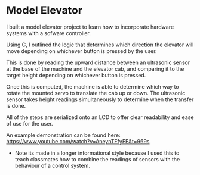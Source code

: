 # Model Elevator
I built a model elevator project to learn how to incorporate hardware systems with a sofware controller. 

Using C, I outlined the logic that determines which direction the elevator will move depending on whichever button is pressed by the user. 

This is done by reading the upward distance between an ultrasonic sensor at the base of the machine and the elevator cab, and comparing it to the target height depending on whichever button is pressed. 

Once this is computed, the machine is able to determine which way to rotate the mounted servo to translate the cab up or down. The ultrasonic sensor takes height readings simultaneously to determine when the transfer is done. 

All of the steps are serialized onto an LCD to offer clear readability and ease of use for the user. 

An example demonstration can be found here: https://www.youtube.com/watch?v=AneynTFfyFE&t=969s 
* Note its made in a longer informational style because I used this to teach classmates how to combine the readings of sensors with the behaviour of a control system.
